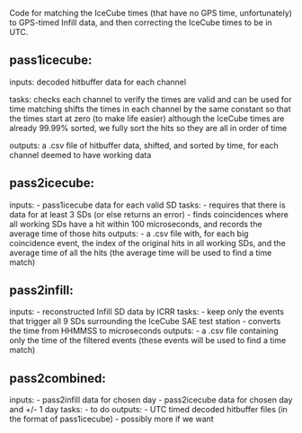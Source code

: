 Code for matching the IceCube times (that have no GPS time, unfortunately) to GPS-timed Infill data, and then correcting the IceCube times to be in UTC.

## pass1icecube:
inputs:
decoded hitbuffer data for each channel

tasks:
checks each channel to verify the times are valid and can be used for time matching
shifts the times in each channel by the same constant so that the times start at zero (to make life easier)
although the IceCube times are already 99.99% sorted, we fully sort the hits so they are all in order of time

outputs:
a .csv file of hitbuffer data, shifted, and sorted by time, for each channel deemed to have working data

## pass2icecube:
  inputs:
    - pass1icecube data for each valid SD
  tasks:
    - requires that there is data for at least 3 SDs (or else returns an error)
    - finds coincidences where all working SDs have a hit within 100 microseconds, and records the average time of those hits
  outputs:
    - a .csv file with, for each big coincidence event, the index of the original hits in all working SDs, and the average time of all the hits (the average time will be used to find a time match)

## pass2infill:
  inputs:
    - reconstructed Infill SD data by ICRR
  tasks:
    - keep only the events that trigger all 9 SDs surrounding the IceCube SAE test station
    - converts the time from HHMMSS to microseconds
  outputs:
    - a .csv file containing only the time of the filtered events (these events will be used to find a time match)

## pass2combined:
  inputs:
    - pass2infill data for chosen day
    - pass2icecube data for chosen day and +/- 1 day
  tasks:
    - to do
  outputs:
    - UTC timed decoded hitbuffer files (in the format of pass1icecube)
    - possibly more if we want
